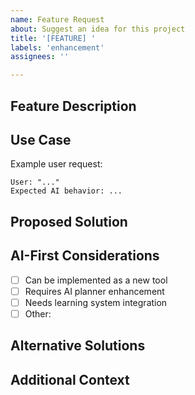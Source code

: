 ```yaml
---
name: Feature Request
about: Suggest an idea for this project
title: '[FEATURE] '
labels: 'enhancement'
assignees: ''

---
```


## Feature Description
<!-- A clear and concise description of what you want to happen -->

## Use Case
<!-- Describe the use case or problem this feature would solve -->

Example user request:
```
User: "..."
Expected AI behavior: ...
```

## Proposed Solution
<!-- Describe how you think this should work -->

## AI-First Considerations
<!-- How should this feature work within our AI-first architecture? -->

- [ ] Can be implemented as a new tool
- [ ] Requires AI planner enhancement
- [ ] Needs learning system integration
- [ ] Other: 

## Alternative Solutions
<!-- Any alternative solutions or features you've considered -->

## Additional Context
<!-- Add any other context, mockups, or examples about the feature request here -->
